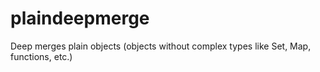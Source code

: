 # plaindeepmerge

Deep merges plain objects (objects without complex types like Set, Map, functions, etc.)

